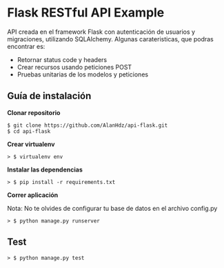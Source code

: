 # Flask RESTful API Example

API creada en el framework Flask con autenticación de usuarios y migraciones, utilizando SQLAlchemy. Algunas carateristicas, que podras encontrar es:

- Retornar status code y headers
- Crear recursos usando peticiones POST
- Pruebas unitarias de los modelos y peticiones

## Guía de instalación

**Clonar repositorio**
```
$ git clone https://github.com/AlanHdz/api-flask.git
$ cd api-flask
```

**Crear virtualenv**
```
> $ virtualenv env
```

**Instalar las dependencias**
```
> $ pip install -r requirements.txt
```

**Correr aplicación**

Nota: No te olvides de configurar tu base de datos en el archivo config.py

```
> $ python manage.py runserver
```

## Test
```
> $ python manage.py test
```
